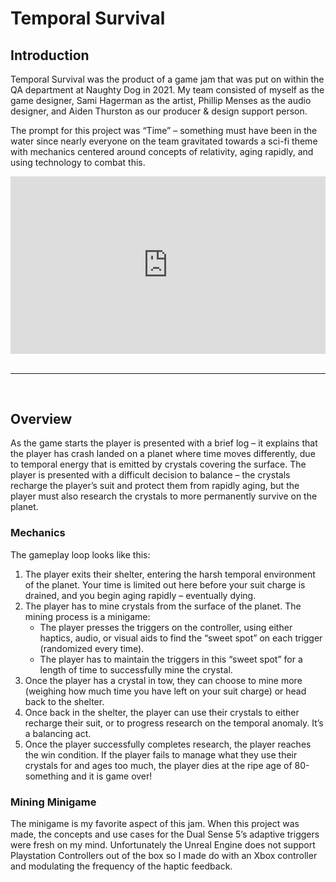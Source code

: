 # Temporal Survival

## Introduction
Temporal Survival was the product of a game jam that was put on within the QA department at Naughty Dog in 2021. My team consisted of myself as the game designer, Sami Hagerman as the artist, Phillip Menses as the audio designer, and Aiden Thurston as our producer & design support person.

The prompt for this project was “Time” – something must have been in the water since nearly everyone on the team gravitated towards a sci-fi theme with mechanics centered around concepts of relativity, aging rapidly, and using technology to combat this.

<style>.embed-container { position: relative; padding-bottom: 56.25%; height: 0; overflow: hidden; max-width: 100%; } .embed-container iframe, .embed-container object, .embed-container embed { position: absolute; top: 0; left: 0; width: 100%; height: 100%; }</style><div class='embed-container'><iframe src='https://www.youtube.com/embed//xZrxQmIr9OM' frameborder='0' allowfullscreen></iframe></div>

<br>

-----

<br>

## Overview
As the game starts the player is presented with a brief log – it explains that the player has crash landed on a planet where time moves differently, due to temporal energy that is emitted by crystals covering the surface. The player is presented with a difficult decision to balance – the crystals recharge the player’s suit and protect them from rapidly aging, but the player must also research the crystals to more permanently survive on the planet.

### Mechanics
The gameplay loop looks like this:

1. The player exits their shelter, entering the harsh temporal environment of the planet. Your time is limited out here before your suit charge is drained, and you begin aging rapidly – eventually dying.
2. The player has to mine crystals from the surface of the planet. The mining process is a minigame:
    - The player presses the triggers on the controller, using either haptics, audio, or visual aids to find the “sweet spot” on each trigger (randomized every time).
    - The player has to maintain the triggers in this “sweet spot” for a length of time to successfully mine the crystal.
3. Once the player has a crystal in tow, they can choose to mine more (weighing how much time you have left on your suit charge) or head back to the shelter.
4. Once back in the shelter, the player can use their crystals to either recharge their suit, or to progress research on the temporal anomaly. It’s a balancing act.
5. Once the player successfully completes research, the player reaches the win condition. If the player fails to manage what they use their crystals for and ages too much, the player dies at the ripe age of 80-something and it is game over!

### Mining Minigame
The minigame is my favorite aspect of this jam. When this project was made, the concepts and use cases for the Dual Sense 5’s adaptive triggers were fresh on my mind. Unfortunately the Unreal Engine does not support Playstation Controllers out of the box so I made do with an Xbox controller and modulating the frequency of the haptic feedback.